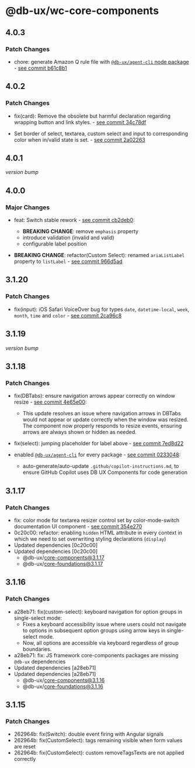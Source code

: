 # @db-ux/wc-core-components

## 4.0.3

### Patch Changes

- chore: generate Amazon Q rule file with [`@db-ux/agent-cli` node package](https://www.npmjs.com/package/@db-ux/agent-cli) - [see commit b61c8b1](https://github.com/db-ux-design-system/core-web/commit/b61c8b14992f5a5b3615c6bff74018d5682aa0cc)

## 4.0.2

### Patch Changes

- fix(card): Remove the obsolete but harmful declaration regarding wrapping button and link styles. - [see commit 34c78df](https://github.com/db-ux-design-system/core-web/commit/34c78dffd4f43b0ac740574358b426a562e05cd0)

- Set border of select, textarea, custom select and input to corresponding color when in/valid state is set. - [see commit 2a02263](https://github.com/db-ux-design-system/core-web/commit/2a022632f8fea7445e77fb632f109d6cd093e2d3)

## 4.0.1

_version bump_

## 4.0.0

### Major Changes

- feat: Switch stable rework - [see commit cb2deb0](https://github.com/db-ux-design-system/core-web/commit/cb2deb0f1c54900d1967483aea05d81279c02f59):
  - **BREAKING CHANGE**: remove `emphasis` property
  - introduce validation (invalid and valid)
  - configurable label position

- **BREAKING CHANGE**: refactor(Custom Select): renamed `ariaListLabel` property to `listLabel` - [see commit 966d5ad](https://github.com/db-ux-design-system/core-web/commit/966d5ad01f00d0ca1707cc316a63e2d431fff1e9)

## 3.1.20

### Patch Changes

- fix(input): iOS Safari VoiceOver bug for types `date`, `datetime-local`, `week`, `month`, `time` and `color` - [see commit 2ca96c8](https://github.com/db-ux-design-system/core-web/commit/2ca96c8852b7413f9a3281d69e9c4fc6f79c4f13)

## 3.1.19

_version bump_

## 3.1.18

### Patch Changes

- fix(DBTabs): ensure navigation arrows appear correctly on window resize - [see commit 4e65e00](https://github.com/db-ux-design-system/core-web/commit/4e65e00d280cae18baee03b5a7a9b13eec063835):
  - This update resolves an issue where navigation arrows in DBTabs would not appear or update correctly when the window was resized. The component now properly responds to resize events, ensuring arrows are always shown or hidden as needed.

- fix(select): jumping placeholder for label above - [see commit 7ed8d22](https://github.com/db-ux-design-system/core-web/commit/7ed8d2225102e0e9044437e95917e11eef4bc73f)

- enabled [`@db-ux/agent-cli`](https://www.npmjs.com/package/@db-ux/agent-cli) for every package - [see commit 0233048](https://github.com/db-ux-design-system/core-web/commit/023304869e61f5a506dca66a22d69e5f3d70f4d0):
  - auto-generate/auto-update `.github/copilot-instructions.md`, to ensure GitHub Copilot uses DB UX Components for code generation

## 3.1.17

### Patch Changes

- fix: color mode for textarea resizer control set by color-mode-switch documentation UI component  - [see commit 354e270](https://github.com/db-ux-design-system/core-web/commit/354e27029a4378288a97ed5e31b75c11758f0c01)
- 0c20c00: refactor: enabling `hidden` HTML attribute in every context in which we need to set overwriting styling declarations (`display`)
- Updated dependencies [0c20c00]
- Updated dependencies [0c20c00]
  - @db-ux/core-components@3.1.17
  - @db-ux/core-foundations@3.1.17

## 3.1.16

### Patch Changes

- a28eb71: fix(custom-select): keyboard navigation for option groups in single-select mode:
  - Fixes a keyboard accessibility issue where users could not navigate to options in subsequent option groups using arrow keys in single-select mode.
  - Now, all options are accessible via keyboard regardless of group boundaries.
- a28eb71: fix: JS framework core-components packages are missing `@db-ux` dependencies
- Updated dependencies [a28eb71]
- Updated dependencies [a28eb71]
  - @db-ux/core-components@3.1.16
  - @db-ux/core-foundations@3.1.16

## 3.1.15

### Patch Changes

- 262964b: fix(Switch): double event firing with Angular signals
- 262964b: fix(CustomSelect): tags remaining visible when form values are reset
- 262964b: fix(CustomSelect): custom removeTagsTexts are not applied correctly
